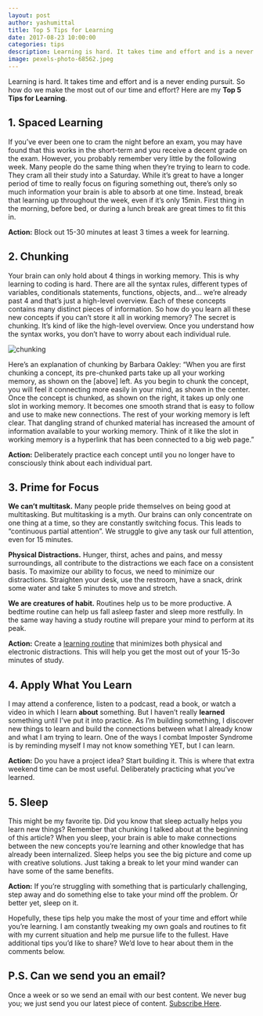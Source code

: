 ```yaml
---
layout: post
author: yashumittal
title: Top 5 Tips for Learning
date: 2017-08-23 10:00:00
categories: tips
description: Learning is hard. It takes time and effort and is a never ending pursuit. So how do we make the most out of our time and effort? Here are my Top 5 Tips for Learning.
image: pexels-photo-68562.jpeg
---
```


Learning is hard. It takes time and effort and is a never ending pursuit. So how do we make the most out of our time and effort? Here are my **Top 5 Tips for Learning**.

## 1. Spaced Learning

If you’ve ever been one to cram the night before an exam, you may have found that this works in the short-term and you receive a decent grade on the exam. However, you probably remember very little by the following week. Many people do the same thing when they’re trying to learn to code. They cram all their study into a Saturday. While it’s great to have a longer period of time to really focus on figuring something out, there’s only so much information your brain is able to absorb at one time. Instead, break that learning up throughout the week, even if it’s only 15min. First thing in the morning, before bed, or during a lunch break are great times to fit this in.

**Action:** Block out 15-30 minutes at least 3 times a week for learning.

## 2. Chunking

Your brain can only hold about 4 things in working memory. This is why learning to coding is hard. There are all the syntax rules, different types of variables, conditionals statements, functions, objects, and… we’re already past 4 and that’s just a high-level overview. Each of these concepts contains many distinct pieces of information. So how do you learn all these new concepts if you can’t store it all in working memory? The secret is chunking. It’s kind of like the high-level overview. Once you understand how the syntax works, you don’t have to worry about each individual rule.

![chunking](//blog.codecarrot.net/images/chunking.png)

Here’s an explanation of chunking by Barbara Oakley: “When you are first chunking a concept, its pre-chunked parts take up all your working memory, as shown on the [above] left. As you begin to chunk the concept, you will feel it connecting more easily in your mind, as shown in the center. Once the concept is chunked, as shown on the right, it takes up only one slot in working memory. It becomes one smooth strand that is easy to follow and use to make new connections. The rest of your working memory is left clear. That dangling strand of chunked material has increased the amount of information available to your working memory. Think of it like the slot in working memory is a hyperlink that has been connected to a big web page.”

**Action:** Deliberately practice each concept until you no longer have to consciously think about each individual part.

## 3. Prime for Focus

**We can’t multitask.** Many people pride themselves on being good at multitasking. But multitasking is a myth. Our brains can only concentrate on one thing at a time, so they are constantly switching focus. This leads to “continuous partial attention”. We struggle to give any task our full attention, even for 15 minutes.

**Physical Distractions.** Hunger, thirst, aches and pains, and messy surroundings, all contribute to the distractions we each face on a consistent basis. To maximize our ability to focus, we need to minimize our distractions. Straighten your desk, use the restroom, have a snack, drink some water and take 5 minutes to move and stretch.

**We are creatures of habit.** Routines help us to be more productive. A bedtime routine can help us fall asleep faster and sleep more restfully. In the same way having a study routine will prepare your mind to perform at its peak.

**Action:** Create a [learning routine](/finding-the-time-to-focus-on-your-code) that minimizes both physical and electronic distractions. This will help you get the most out of your 15-3o minutes of study.

## 4. Apply What You Learn

I may attend a conference, listen to a podcast, read a book, or watch a video in which I learn **about** something. But I haven’t really **learned** something until I’ve put it into practice. As I’m building something, I discover new things to learn and build the connections between what I already know and what I am trying to learn. One of the ways I combat Imposter Syndrome is by reminding myself I may not know something YET, but I can learn.

**Action:** Do you have a project idea? Start building it. This is where that extra weekend time can be most useful. Deliberately practicing what you’ve learned.

## 5. Sleep

This might be my favorite tip. Did you know that sleep actually helps you learn new things? Remember that chunking I talked about at the beginning of this article? When you sleep, your brain is able to make connections between the new concepts you’re learning and other knowledge that has already been internalized. Sleep helps you see the big picture and come up with creative solutions. Just taking a break to let your mind wander can have some of the same benefits.

**Action:** If you’re struggling with something that is particularly challenging, step away and do something else to take your mind off the problem. Or better yet, sleep on it.

Hopefully, these tips help you make the most of your time and effort while you’re learning. I am constantly tweaking my own goals and routines to fit with my current situation and help me pursue life to the fullest. Have additional tips you’d like to share? We’d love to hear about them in the comments below.

## P.S. Can we send you an email?

Once a week or so we send an email with our best content. We never bug you; we just send you our latest piece of content. [Subscribe Here](#subscribe).
